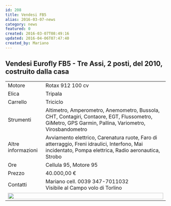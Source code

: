 ```yaml
---
id: 208
title: Vendesi FB5
alias: 2016-03-07-news
category: news
featured: 0
created: 2016-03-07T08:49:16
updated: 2016-04-06T07:47:40
created_by: Mariano
---
```

<h2>
 Vendesi Eurofly FB5 - Tre Assi, 2 posti, del 2010, costruito dalla casa
</h2>
<table border="0" cellpadding="5" cellspacing="1" id="autocolor">
 <tbody>
  <tr>
   <td>
    Motore
   </td>
   <td>
    Rotax 912 100 cv
   </td>
  </tr>
  <tr>
   <td>
    Elica
   </td>
   <td>
    Tripala
   </td>
  </tr>
  <tr>
   <td>
    Carrello
   </td>
   <td>
    Triciclo
   </td>
  </tr>
  <tr>
   <td>
    Strumenti
   </td>
   <td>
    Altimetro, Amperometro, Anemometro, Bussola, CHT, Contagiri, Contaore, EGT, Flussometro, GiMetro, GPS Garmin, Pallina, Variometro, Virosbandometro
   </td>
  </tr>
  <tr>
   <td>
    Altre informazioni
   </td>
   <td>
    Avviamento elettrico, Carenatura ruote, Faro di atterraggio, Freni idraulici, Interfono, Mai incidentato, Pompa elettrica, Radio aeronautica, Strobo
   </td>
  </tr>
  <tr>
   <td>
    Ore
   </td>
   <td>
    Cellula 95, Motore 95
   </td>
  </tr>
  <tr>
   <td>
    Prezzo
   </td>
   <td>
    40.000,00 €
   </td>
  </tr>
  <tr>
   <td>
    Contatti
   </td>
   <td>
    Mariano cell. 0039 347-7011032
    <br/>
    Visibile al Campo volo di Torlino
   </td>
  </tr>
  <tr>
   <td colspan="2">
    <img alt="" border="0" src="../images/stories/2016-03-07-mercatino.jpg" width="100%"/>
   </td>
  </tr>
 </tbody>
</table>
<p>
 <script type="text/javascript">
  // <![CDATA[
$(function() {
$("#autocolor tr:not(:last) td:first-child").css("background-color","#d5e6ff");
$("#autocolor tr:not(:last) td:last-child").css("background-color","#fcebd0");
});
// ]]>
 </script>
</p>
